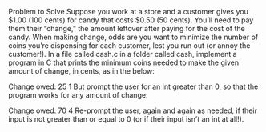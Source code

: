 Problem to Solve
Suppose you work at a store and a customer gives you $1.00 (100 cents) for candy that costs $0.50 (50 cents). You’ll need to pay them their “change,” the amount leftover after paying for the cost of the candy. When making change, odds are you want to minimize the number of coins you’re dispensing for each customer, lest you run out (or annoy the customer!). In a file called cash.c in a folder called cash, implement a program in C that prints the minimum coins needed to make the given amount of change, in cents, as in the below:

Change owed: 25
1
But prompt the user for an int greater than 0, so that the program works for any amount of change:

Change owed: 70
4
Re-prompt the user, again and again as needed, if their input is not greater than or equal to 0 (or if their input isn’t an int at all!).